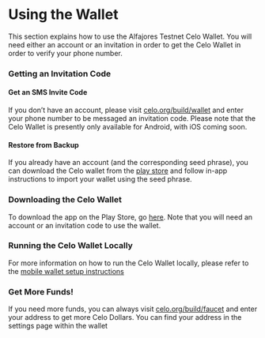 # Using the Wallet

This section explains how to use the Alfajores Testnet Celo Wallet. You will need either an account or an invitation in order to get the Celo Wallet in order to verify your phone number.

### Getting an Invitation Code

#### Get an SMS Invite Code

If you don’t have an account, please visit [celo.org/build/wallet](https://celo.org/build/wallet) and enter your phone number to be messaged an invitation code. Please note that the Celo Wallet is presently only available for Android, with iOS coming soon.

#### Restore from Backup

If you already have an account \(and the corresponding seed phrase\), you can download the Celo wallet from the [play store](https://play.google.com/store/apps/details?id=org.celo.mobile.alfajores) and follow in-app instructions to import your wallet using the seed phrase.

### Downloading the Celo Wallet

To download the app on the Play Store, go [here](https://play.google.com/apps/testing/org.celo.mobile.alfajores). Note that you will need an account or an invitation code to use the wallet.

### Running the Celo Wallet Locally

For more information on how to run the Celo Wallet locally, please refer to the [mobile wallet setup instructions](../celo-codebase/wallet/intro.md)

### Get More Funds!

If you need more funds, you can always visit [celo.org/build/faucet](https://celo.org/build/faucet) and enter your address to get more Celo Dollars. You can find your address in the settings page within the wallet
